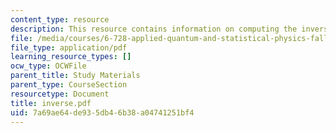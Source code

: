 ```yaml
---
content_type: resource
description: This resource contains information on computing the inverse fourier transform.
file: /media/courses/6-728-applied-quantum-and-statistical-physics-fall-2006/7a69ae64de935db46b38a04741251bf4_inverse.pdf
file_type: application/pdf
learning_resource_types: []
ocw_type: OCWFile
parent_title: Study Materials
parent_type: CourseSection
resourcetype: Document
title: inverse.pdf
uid: 7a69ae64-de93-5db4-6b38-a04741251bf4
---
```

